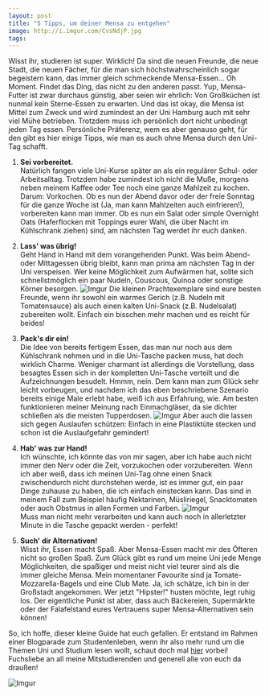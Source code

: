 ```yaml
---
layout: post
title: "5 Tipps, um deiner Mensa zu entgehen"
image: http://i.imgur.com/CvsNdjP.jpg
tags:
---    
```

Wisst ihr, studieren ist super. Wirklich! Da sind die neuen Freunde, die neue Stadt, die neuen Fächer, für die man sich höchstwahrscheinlich sogar begeistern kann, das immer gleich schmeckende Mensa-Essen... Oh Moment. Findet das Ding, das nicht zu den anderen passt. Yup, Mensa-Futter ist zwar durchaus günstig, aber seien wir ehrlich: Von Großküchen ist nunmal kein Sterne-Essen zu erwarten. Und das ist okay, die Mensa ist Mittel zum Zweck und wird zumindest an der Uni Hamburg auch mit sehr viel Mühe betrieben. Trotzdem muss ich persönlich dort nicht unbedingt jeden Tag essen. Persönliche Präferenz, wem es aber genauso geht, für den gibt es hier einige Tipps, wie man es auch ohne Mensa durch den Uni-Tag schafft.

1. **Sei vorbereitet.**  
Natürlich fangen viele Uni-Kurse später an als ein regulärer Schul- oder Arbeitsalltag. Trotzdem habe zumindest ich nicht die Muße, morgens neben meinem Kaffee oder Tee noch eine ganze Mahlzeit zu kochen. Darum: Vorkochen. Ob es nun der Abend davor oder der freie Sonntag für die ganze Woche ist (Ja, man kann Mahlzeiten auch einfrieren!), vorbereiten kann man immer. Ob es nun ein Salat oder simple Overnight Oats (Haferflocken mit Toppings eurer Wahl, die über Nacht im Kühlschrank ziehen) sind, am nächsten Tag werdet ihr euch danken.

2. **Lass' was übrig!**  
Geht Hand in Hand mit dem vorangehenden Punkt. Was beim Abend- oder Mittagessen übrig bleibt,  kann man prima am nächsten Tag in der Uni verspeisen. Wer keine Möglichkeit zum Aufwärmen hat, sollte sich schnellstmöglich ein paar Nudeln, Couscous, Quinoa oder sonstige Körner besorgen. 
![Imgur](http://i.imgur.com/mnZAhSa.jpg)
Die kleinen Prachtexemplare sind eure besten Freunde, wenn ihr sowohl ein warmes Gerich (z.B. Nudeln mit Tomatensauce) als auch einen kalten Uni-Snack (z.B. Nudelsalat) zubereiten wollt. Einfach ein bisschen mehr machen und es reicht für beides!

3. **Pack's dir ein!**  
Die Idee von bereits fertigem Essen, das man nur noch aus dem Kühlschrank nehmen und in die Uni-Tasche packen muss, hat doch wirklich Charme. Weniger charmant ist allerdings die Vorstellung, dass besagtes Essen sich in der kompletten Uni-Tasche verteilt und die Aufzeichnungen besudelt. Hmmm, nein. Dem kann man zum Glück sehr leicht vorbeugen, und nachdem ich das eben beschriebene Szenario bereits einige Male erlebt habe, weiß ich aus Erfahrung, wie. Am besten funktionieren meiner Meinung nach Einmachgläser, da sie dichter schließen als die meisten Tupperdosen. 
![Imgur](http://i.imgur.com/61xE9pH.jpg)
Aber auch die lassen sich gegen Auslaufen schützen: Einfach in eine Plastiktüte stecken und schon ist die Auslaufgefahr gemindert!

4. **Hab' was zur Hand!**  
Ich wünschte, ich könnte das von mir sagen, aber ich habe auch nicht immer den Nerv oder die Zeit, vorzukochen oder vorzubereiten. Wenn ich aber weiß, dass ich meinen Uni-Tag ohne einen Snack zwischendurch nicht durchstehen werde, ist es immer gut, ein paar Dinge zuhause zu haben, die ich einfach einstecken kann. Das sind in meinem Fall zum Beispiel häufig Nektarinen, Müsliriegel, Snacktomaten oder auch Obstmus in allen Formen und Farben. 
![Imgur](http://i.imgur.com/CvsNdjP.jpg)  
Muss man nicht mehr verarbeiten und kann auch noch in allerletzter Minute in die Tasche gepackt werden - perfekt!



5. **Such' dir Alternativen!**  
Wisst ihr, Essen macht Spaß. Aber Mensa-Essen macht mir des Öfteren nicht so großen Spaß. Zum Glück gibt es rund um meine Uni jede Menge Möglichkeiten, die spaßiger und meist nicht viel teurer sind als die immer gleiche Mensa. Mein momentaner Favourite sind ja Tomate-Mozzarella-Bagels und eine Club Mate. Ja, ich schätze, ich bin in der Großstadt angekommen. Wer jetzt "Hipster!" husten möchte, legt ruhig los. Der eigentliche Punkt ist aber, dass auch Bäckereien, Supermärkte oder der Falafelstand eures Vertrauens super Mensa-Alternativen sein können!

So, ich hoffe, dieser kleine Guide hat euch gefallen. Er entstand im Rahmen einer Blogparade zum Studentenleben, wenn ihr also mehr rund um die Themen Uni und Studium lesen wollt, schaut doch mal [hier](http://stud-enten-leben.de/post/122921959818/blogparade) vorbei!  
Fuchsliebe an all meine Mitstudierenden und generell alle von euch da draußen!

![Imgur](http://i.imgur.com/oGQxSzl.jpg) 


